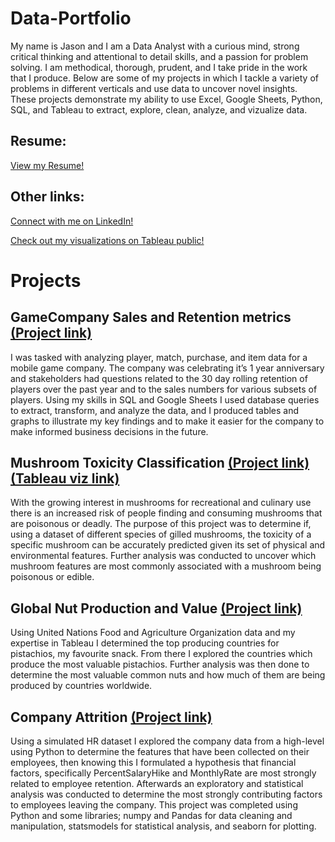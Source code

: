# Data-Portfolio

My name is Jason and I am a Data Analyst with a curious mind, strong critical thinking and attentional to detail skills, and a passion for problem solving. I am methodical, thorough, prudent, and I take pride in the work that I produce. Below are some of my projects in which I tackle a variety of problems in different verticals and use data to uncover novel insights. These projects demonstrate my ability to use Excel, Google Sheets, Python, SQL, and Tableau to extract, explore, clean, analyze, and vizualize data.  

## Resume:

[View my Resume!](https://github.com/Zaltaer/Data-Portfolio/blob/main/Resume%20-%20Jason%20Robathan.pdf)

## Other links:

[Connect with me on LinkedIn!](https://www.linkedin.com/in/jason-robathan-7469b5136/)

[Check out my visualizations on Tableau public!](https://public.tableau.com/app/profile/jason1251#!/)

# Projects

## GameCompany Sales and Retention metrics [(Project link)](https://github.com/Zaltaer/Data-Portfolio/tree/main/GameCompany%20-%20Sales%20%26%20Customer%20Retention)

I was tasked with analyzing player, match, purchase, and item data for a mobile game company. The company was celebrating it’s 1 year anniversary and stakeholders had questions related to the 30 day rolling retention of players over the past year and to the sales numbers for various subsets of players. Using my skills in SQL and Google Sheets I used database queries to extract, transform, and analyze the data, and I produced tables and graphs to illustrate my key findings and to make it easier for the company to make informed business decisions in the future.

## Mushroom Toxicity Classification [(Project link)](https://github.com/Zaltaer/Data-Portfolio/blob/main/Mushroom%20classification%20project/JasonRobathan%20-%20Capstone%20-%20Mushrooms.ipynb) [(Tableau viz link)](https://public.tableau.com/app/profile/jason1251/viz/MushroomToxicityClassification/Story1)

With the growing interest in mushrooms for recreational and culinary use there is an increased risk of people finding and consuming mushrooms that are poisonous or deadly. The purpose of this project was to determine if, using a dataset of different species of gilled mushrooms, the toxicity of a specific mushroom can be accurately predicted given its set of physical and environmental features. Further analysis was conducted to uncover which mushroom features are most commonly associated with a mushroom being poisonous or edible.

## Global Nut Production and Value [(Project link)](https://public.tableau.com/app/profile/jason1251/viz/Project2-Tableau-JasonR-Nuts/Dashboard1-Hypothesis)

Using United Nations Food and Agriculture Organization data and my expertise in Tableau I determined the top producing countries for pistachios, my favourite snack. From there I explored the countries which produce the most valuable pistachios. Further analysis was then done to determine the most valuable common nuts and how much of them are being produced by countries worldwide.

## Company Attrition [(Project link)](https://github.com/Zaltaer/Data-Portfolio/blob/main/Company%20Attrition%20(Python)/Employee%20Attrition%20Python%20Project.ipynb)

Using a simulated HR dataset I explored the company data from a high-level using Python to determine the features that have been collected on their employees, then knowing this I formulated a hypothesis that financial factors, specifically PercentSalaryHike and MonthlyRate are most strongly related to employee retention. Afterwards an exploratory and statistical analysis was conducted to determine the most strongly contributing factors to employees leaving the company. This project was completed using Python and some libraries; numpy and Pandas for data cleaning and manipulation, statsmodels for statistical analysis, and seaborn for plotting.
